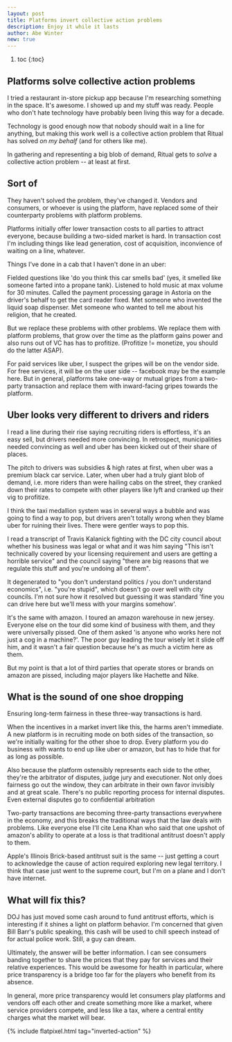 ```yaml
---
layout: post
title: Platforms invert collective action problems
description: Enjoy it while it lasts
author: Abe Winter
new: true
---
```


1. toc
{:toc}

## Platforms solve collective action problems

I tried a restaurant in-store pickup app because I'm researching something in the space.
It's awesome.
I showed up and my stuff was ready.
People who don't hate technology have probably been living this way for a decade.

Technology is good enough now that nobody should wait in a line for anything, but making this work well is a collective action problem that Ritual has solved *on my behalf* (and for others like me).

In gathering and representing a big blob of demand, Ritual gets to *solve* a collective action problem -- at least at first.

## Sort of

They haven't solved the problem, they've changed it.
Vendors and consumers, or whoever is using the platform, have replaced some of their counterparty problems with platform problems.

Platforms initially offer lower transaction costs to all parties to attract everyone, because building a two-sided market is hard.
In transaction cost I'm including things like lead generation, cost of acquisition, inconvience of waiting on a line, whatever.

Things I've done in a cab that I haven't done in an uber:

Fielded questions like 'do you think this car smells bad' (yes, it smelled like someone farted into a propane tank).
Listened to hold music at max volume for 30 minutes.
Called the payment processing garage in Astoria on the driver's behalf to get the card reader fixed.
Met someone who invented the liquid soap dispenser.
Met someone who wanted to tell me about his religion, that he created.

But we replace these problems with other problems.
We replace them with platform problems, that grow over the time as the platform gains power and also runs out of VC has has to profitize.
(Profitize != monetize, you should do the latter ASAP).

For paid services like uber, I suspect the gripes will be on the vendor side.
For free services, it will be on the user side -- facebook may be the example here.
But in general, platforms take one-way or mutual gripes from a two-party transaction and replace them with inward-facing gripes towards the platform.

## Uber looks very different to drivers and riders

I read a line during their rise saying recruiting riders is effortless, it's an easy sell, but drivers needed more convincing. In retrospect, municipalities needed convincing as well and uber has been kicked out of their share of places.

The pitch to drivers was subsidies & high rates at first, when uber was a premium black car service.
Later, when uber had a truly giant blob of demand, i.e. more riders than were hailing cabs on the street, they cranked down their rates to compete with other players like lyft and cranked up their vig to profitize.

I think the taxi medallion system was in several ways a bubble and was going to find a way to pop, but drivers aren't totally wrong when they blame uber for ruining their lives. There were gentler ways to pop this.

I read a transcript of Travis Kalanick fighting with the DC city council about whether his business was legal or what and it was him saying "This isn't technically covered by your licensing requirement and users are getting a horrible service" and the council saying "there are big reasons that we regulate this stuff and you're undoing all of them".

It degenerated to "you don't understand politics / you don't understand economics", i.e. "you're stupid", which doesn't go over well with city councils.
I'm not sure how it resolved but guessing it was standard 'fine you can drive here but we'll mess with your margins somehow'.

It's the same with amazon.
I toured an amazon warehouse in new jersey.
Everyone else on the tour did some kind of business with them, and they were universally pissed.
One of them asked 'is anyone who works here not just a cog in a machine?'.
The poor guy leading the tour wisely let it slide off him, and it wasn't a fair question because he's as much a victim here as them.

But my point is that a lot of third parties that operate stores or brands on amazon are pissed, including major players like Hachette and Nike.

## What is the sound of one shoe dropping

Ensuring long-term fairness in these three-way transactions is hard.

When the incentives in a market invert like this, the harms aren't immediate.
A new platform is in recruiting mode on both sides of the transaction, so we're initially waiting for the other shoe to drop.
Every platform you do business with wants to end up like uber or amazon, but has to hide that for as long as possible.

Also because the platform ostensibly represents each side to the other, they're the arbitrator of disputes, judge jury and executioner.
Not only does fairness go out the window, they can arbitrate in their own favor invisibly and at great scale.
There's no public reporting process for internal disputes.
Even external disputes go to confidential arbitration

Two-party transactions are becoming three-party transactions everywhere in the economy, and this breaks the traditional ways that the law deals with problems.
Like everyone else I'll cite Lena Khan who said that one upshot of amazon's ability to operate at a loss is that traditional antitrust doesn't apply to them.

Apple's Illinois Brick-based antitrust suit is the same -- just getting a court to acknowledge the cause of action required exploring new legal territory.
I think that case just went to the supreme court, but I'm on a plane and I don't have internet.

## What will fix this?

DOJ has just moved some cash around to fund antitrust efforts, which is interesting if it shines a light on platform behavior.
I'm concerned that given Bill Barr's public speaking, this cash will be used to chill speech instead of for actual police work.
Still, a guy can dream.

Ultimately, the answer will be better information.
I can see consumers banding together to share the prices that they pay for services and their relative experiences.
This would be awesome for health in particular, where price transparency is a bridge too far for the players who benefit from its absence.

In general, more price transparency would let consumers play platforms and vendors off each other and create something more like a market, where service providers compete, and less like a tax, where a central entity charges what the market will bear.

{% include flatpixel.html tag="inverted-action" %}
